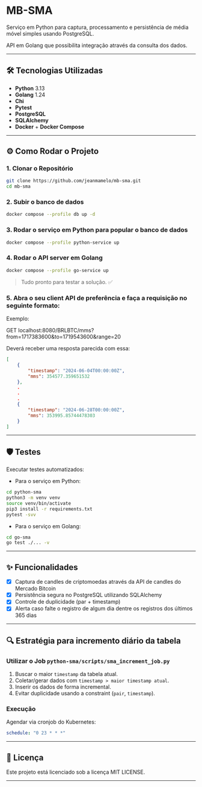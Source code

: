 # MB-SMA

Serviço em Python para captura, processamento e persistência de média móvel simples usando PostgreSQL.

API em Golang que possibilita integração através da consulta dos dados.

---

## 🛠️ Tecnologias Utilizadas

- **Python** 3.13
- **Golang** 1.24
- **Chi**
- **Pytest**
- **PostgreSQL**
- **SQLAlchemy**
- **Docker** + **Docker Compose**

---

## ⚙️ Como Rodar o Projeto

### 1. Clonar o Repositório

```bash
git clone https://github.com/jeanmamelo/mb-sma.git
cd mb-sma
```

### 2. Subir o banco de dados

```bash
docker compose --profile db up -d
```

### 3. Rodar o serviço em Python para popular o banco de dados

```bash
docker compose --profile python-service up
```

### 4. Rodar o API server em Golang

```bash
docker compose --profile go-service up
```

> Tudo pronto para testar a solução. ✅

### 5. Abra o seu client API de preferência e faça a requisição no seguinte formato:

Exemplo:

GET localhost:8080/BRLBTC/mms?from=1717383600&to=1719543600&range=20

Deverá receber uma resposta parecida com essa:
```json
[
    {
        "timestamp": "2024-06-04T00:00:00Z",
        "mms": 354577.359651532
    },
    .
    .
    .
    {
        "timestamp": "2024-06-28T00:00:00Z",
        "mms": 353995.85744478303
    }
]
```

---

## 🛡️ Testes

Executar testes automatizados:

- Para o serviço em Python:
```bash
cd python-sma
python3 -m venv venv
source venv/bin/activate
pip3 install -r requirements.txt
pytest -svv
```

- Para o serviço em Golang:
```bash
cd go-sma
go test ./... -v
```

---

## ✨ Funcionalidades

- [x] Captura de candles de criptomoedas através da API de candles do Mercado Bitcoin
- [x] Persistência segura no PostgreSQL utilizando SQLAlchemy
- [x] Controle de duplicidade (par + timestamp)
- [x] Alerta caso falte o registro de algum dia dentre os registros dos últimos 365 dias

---

## 🔍 Estratégia para incremento diário da tabela

### Utilizar o Job `python-sma/scripts/sma_increment_job.py`

1. Buscar o maior `timestamp` da tabela atual.
2. Coletar/gerar dados com `timestamp > maior timestamp atual`.
3. Inserir os dados de forma incremental.
4. Evitar duplicidade usando a constraint (`pair`, `timestamp`).

### Execução

Agendar via cronjob do Kubernetes:
```yaml
schedule: "0 23 * * *"
```

---

## 📄 Licença

Este projeto está licenciado sob a licença MIT LICENSE.

---
